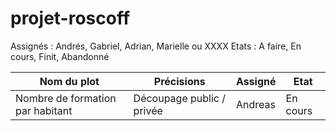 # projet-roscoff

Assignés : Andrés, Gabriel, Adrian, Marielle ou XXXX
Etats : A faire, En cours, Finit, Abandonné

| Nom du plot   | Précisions     | Assigné         | Etat |
| ------------- | --------------- | --------        |--------        |
| Nombre de formation par habitant        | Découpage public / privée   | Andreas         | En cours |

